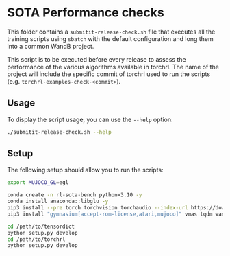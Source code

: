 # SOTA Performance checks

This folder contains a `submitit-release-check.sh` file that executes all
the training scripts using `sbatch` with the default configuration and long them
into a common WandB project.

This script is to be executed before every release to assess the performance of
the various algorithms available in torchrl. The name of the project will include
the specific commit of torchrl used to run the scripts (e.g. `torchrl-examples-check-<commit>`).

## Usage

To display the script usage, you can use the `--help` option:

```bash
./submitit-release-check.sh --help
```

## Setup

The following setup should allow you to run the scripts:

```bash
export MUJOCO_GL=egl

conda create -n rl-sota-bench python=3.10 -y 
conda install anaconda::libglu -y
pip3 install --pre torch torchvision torchaudio --index-url https://download.pytorch.org/whl/nightly/cu121
pip3 install "gymnasium[accept-rom-license,atari,mujoco]" vmas tqdm wandb pygame moviepy imageio submitit hydra-core

cd /path/to/tensordict
python setup.py develop
cd /path/to/torchrl
python setup.py develop
```
